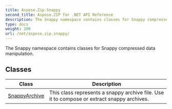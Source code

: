 ```yaml
---
title: Aspose.Zip.Snappy
second_title: Aspose.ZIP for .NET API Reference
description: The Snappy namespace contains classes for Snappy compressed data manipulation
type: docs
weight: 200
url: /net/aspose.zip.snappy/
---
```

The Snappy namespace contains classes for Snappy compressed data manipulation.

## Classes

| Class | Description |
| --- | --- |
| [SnappyArchive](./snappyarchive/) | This class represents a snappy archive file. Use it to compose or extract snappy archives. |


